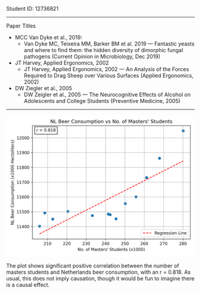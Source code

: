 Student ID: 12736821

---

Paper Titles

- MCC Van Dyke et al., 2019: 
	- Van Dyke MC, Teixeira MM, Barker BM et al. 2019 — Fantastic yeasts and where to find them: the hidden diversity of dimorphic fungal pathogens (Current Opinion in Microbiology, Dec 2019)
- JT Harvey, Applied Ergonomics, 2002
	- JT Harvey, Applied Ergonomics, 2002 — An Analysis of the Forces Required to Drag Sheep over Various Surfaces (Applied Ergonomics, 2002)
- DW Ziegler et al., 2005
	- DW Zeigler et al., 2005 — The Neurocognitive Effects of Alcohol on Adolescents and College Students (Preventive Medicine, 2005)

---

![Correlation Plot](istherecorrelation_plot.png)

The plot shows significant positive correlation between the number of masters students and Netherlands beer consumption, with an r = 0.818. As usual, this does not imply causation, though it would be fun to imagine there is a causal effect.



